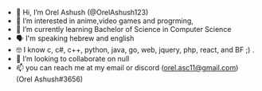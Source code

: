 - 👋 Hi, I’m Orel Ashush (@OrelAshush123)
- 👀 I’m interested in anime,video games and progrming,
- 🌱 I’m currently learning Bachelor of Science in Computer Science 
- 🗣️ I'm speaking hebrew and english
- 🤓 I know c, c#, c++, python, java, go, web, jquery, php, react, and BF ;) .
- 💞️ I’m looking to collaborate on null
- 📫 you can reach me at my email or discord (orel.asc11@gmail.com) (Orel Ashush#3656)

<!---
OrelAshush123/OrelAshush123 is a ✨ special ✨ repository because its `README.md` (this file) appears on your GitHub profile.
You can click the Preview link to take a look at your changes.
good luck.
--->
